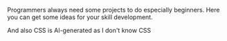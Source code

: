 Programmers always need some projects to do especially beginners.
Here you can get some ideas for your skill development.


And also CSS is AI-generated as I don't know CSS